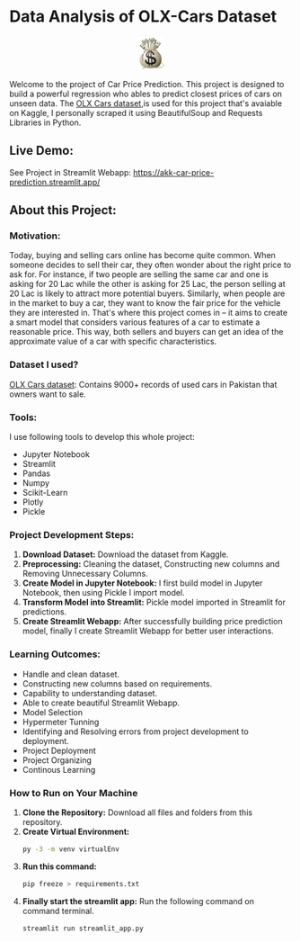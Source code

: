 # Data Analysis of OLX-Cars Dataset

<p align="center"><img src="https://github.com/AbdullahProjects/Car-Price-Prediction/blob/main/Money.png" width="10%" height="auto"></p>

Welcome to the project of Car Price Prediction. This project is designed to build a powerful regression who ables to predict closest prices of cars on unseen data. The [OLX Cars dataset](https://www.kaggle.com/datasets/abdullahkhanuet22/olx-cars-dataset),is used for this project that's avaiable on Kaggle, I personally scraped it using BeautifulSoup and Requests Libraries in Python. 

## Live Demo:

See Project in Streamlit Webapp: https://akk-car-price-prediction.streamlit.app/

## About this Project:

### Motivation:

Today, buying and selling cars online has become quite common. When someone decides to sell their car, they often wonder about the right price to ask for. For instance, if two people are selling the same car and one is asking for 20 Lac while the other is asking for 25 Lac, the person selling at 20 Lac is likely to attract more potential buyers. Similarly, when people are in the market to buy a car, they want to know the fair price for the vehicle they are interested in. That's where this project comes in – it aims to create a smart model that considers various features of a car to estimate a reasonable price. This way, both sellers and buyers can get an idea of the approximate value of a car with specific characteristics.

### Dataset I used?

[OLX Cars dataset](https://www.kaggle.com/datasets/abdullahkhanuet22/olx-cars-dataset): Contains 9000+ records of used cars in Pakistan that owners want to sale.

### Tools:

I use following tools to develop this whole project:

- Jupyter Notebook
- Streamlit
- Pandas
- Numpy
- Scikit-Learn
- Plotly
- Pickle

### Project Development Steps:

1. **Download Dataset:** Download the dataset from Kaggle.
2. **Preprocessing:** Cleaning the dataset, Constructing new columns and Removing Unnecessary Columns.
3. **Create Model in Jupyter Notebook:** I first build model in Jupyter Notebook, then using Pickle I import model.
4. **Transform Model into Streamlit:** Pickle model imported in Streamlit for predictions.
5. **Create Streamlit Webapp:** After successfully building price prediction model, finally I create Streamlit Webapp for better user interactions.

### Learning Outcomes:

- Handle and clean dataset.
- Constructing new columns based on requirements.
- Capability to understanding dataset.
- Able to create beautiful Streamlit Webapp.
- Model Selection
- Hypermeter Tunning
- Identifying and Resolving errors from project development to deployment.
- Project Deployment
- Project Organizing
- Continous Learning


### How to Run on Your Machine

1. **Clone the Repository:** Download all files and folders from this repository.
2. **Create Virtual Environment:**
   ```bash
   py -3 -m venv virtualEnv
3. **Run this command:**
   ```bash
   pip freeze > requirements.txt
4. **Finally start the streamlit app:** Run the following command on command terminal.
   ```bash
   streamlit run streamlit_app.py
